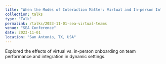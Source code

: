 ```yaml
---
title: "When the Modes of Interaction Matter: Virtual and In-person Integration of Newcomers"
collection: talks
type: "Talk"
permalink: /talks/2023-11-01-sea-virtual-teams
venue: "SEA Conference"
date: 2023-11-01
location: "San Antonio, TX, USA"
---
```


Explored the effects of virtual vs. in-person onboarding on team performance and integration in dynamic settings.
